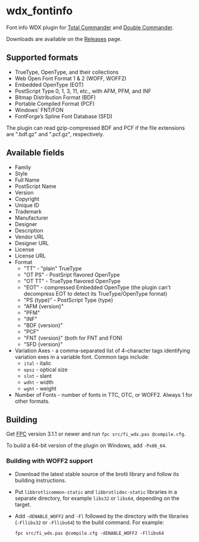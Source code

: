 # wdx_fontinfo

Font info WDX plugin for [Total Commander] and [Double Commander].

Downloads are available on the
[Releases](https://github.com/danpla/wdx_fontinfo/releases/latest)
page.

[Total Commander]: http://www.ghisler.com/
[Double Commander]: http://doublecmd.sourceforge.net/


## Supported formats

* TrueType, OpenType, and their collections
* Web Open Font Format 1 & 2 (WOFF, WOFF2)
* Embedded OpenType (EOT)
* PostScript Type 0, 1, 3, 11, etc., with AFM, PFM, and INF
* Bitmap Distribution Format (BDF)
* Portable Compiled Format (PCF)
* Windows’ FNT/FON
* FontForge’s Spline Font Database (SFD)

The plugin can read gzip-compressed BDF and PCF if the file extensions
are ".bdf.gz" and ".pcf.gz", respectively.


## Available fields

* Family
* Style
* Full Name
* PostScript Name
* Version
* Copyright
* Unique ID
* Trademark
* Manufacturer
* Designer
* Description
* Vendor URL
* Designer URL
* License
* License URL
* Format
    * "TT" - "plain" TrueType
    * "OT PS" - PostSript flavored OpenType
    * "OT TT" - TrueType flavored OpenType
    * "EOT" - compressed Embedded OpenType (the plugin can't
      decompress EOT to detect its TrueType/OpenType format)
    * "PS {type}" - PostScript Type {type}
    * "AFM {version}"
    * "PFM"
    * "INF"
    * "BDF {version}"
    * "PCF"
    * "FNT {version}" (both for FNT and FON)
    * "SFD {version}"
* Variation Axes - a comma-separated list of 4-character tags
  identifying variation exes in a variable font. Common tags include:
    * `ital` - italic
    * `opsz` - optical size
    * `slnt` - slant
    * `wdht` - width
    * `wght` - weight
* Number of Fonts - number of fonts in TTC, OTC, or WOFF2. Always 1
  for other formats.


## Building

Get [FPC](https://www.freepascal.org/) version 3.1.1 or newer and run
`fpc src/fi_wdx.pas @compile.cfg`.

To build a 64-bit version of the plugin on Windows, add `-Px86_64`.

### Building with WOFF2 support

*   Download the latest stable source of the brotli library and
    follow its building instructions.

*   Put `libbrotlicommon-static` and `libbrotlidec-static` libraries
    in a separate directory, for example `libs32` or `libs64`,
    depending on the target.

*   Add `-dENABLE_WOFF2` and `-Fl` followed by the directory with
    the libraries (`-Fllibs32` or `-Fllibs64`) to the build command.
    For example:

        fpc src/fi_wdx.pas @compile.cfg -dENABLE_WOFF2 -Fllibs64
